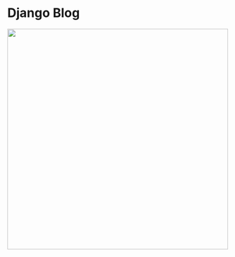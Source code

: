 # Django Blog
<img src=https://user-images.githubusercontent.com/50201165/109299508-d5f40300-77fa-11eb-95ed-646879615fb4.jpg width=500>

